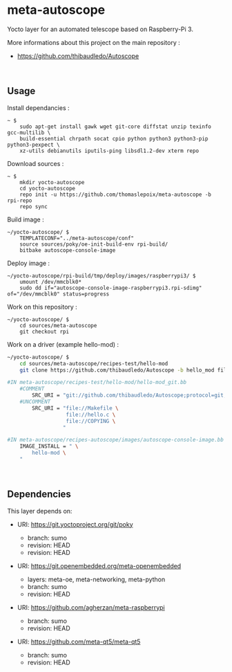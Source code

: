 # meta-autoscope

Yocto layer for an automated telescope based on Raspberry-Pi 3.

More informations about this project on the main repository :

- https://github.com/thibaudledo/Autoscope

<br>

## Usage

Install dependancies :

```
~ $
    sudo apt-get install gawk wget git-core diffstat unzip texinfo gcc-multilib \
    build-essential chrpath socat cpio python python3 python3-pip python3-pexpect \
    xz-utils debianutils iputils-ping libsdl1.2-dev xterm repo
```

Download sources :

```
~ $
    mkdir yocto-autoscope
    cd yocto-autoscope
    repo init -u https://github.com/thomaslepoix/meta-autoscope -b rpi-repo
    repo sync
```

Build image :

```
~/yocto-autoscope/ $
    TEMPLATECONF="../meta-autoscope/conf"
    source sources/poky/oe-init-build-env rpi-build/ 
    bitbake autoscope-console-image
```

Deploy image : 
```
~/yocto-autoscope/rpi-build/tmp/deploy/images/raspberrypi3/ $
    umount /dev/mmcblk0*
    sudo dd if="autoscope-console-image-raspberrypi3.rpi-sdimg" of="/dev/mmcblk0" status=progress
```

Work on this repository :

```
~/yocto-autoscope/ $
    cd sources/meta-autoscope
    git checkout rpi
```

Work on a driver (example hello-mod) :
```bash
~/yocto-autoscope/ $
    cd sources/meta-autoscope/recipes-test/hello-mod
    git clone https://github.com/thibaudledo/Autoscope -b hello_mod files

#IN meta-autoscope/recipes-test/hello-mod/hello-mod_git.bb
    #COMMENT
        SRC_URI = "git://github.com/thibaudledo/Autoscope;protocol=git;branch=hello_mod"
    #UNCOMMENT
        SRC_URI = "file://Makefile \
                   file://hello.c \
                   file://COPYING \
                  "

#IN meta-autoscope/recipes-autoscope/images/autoscope-console-image.bb
    IMAGE_INSTALL = " \
        hello-mod \
    "
```

<br>

## Dependencies

This layer depends on:

* URI: https://git.yoctoproject.org/git/poky
  * branch: sumo
  * revision: HEAD
  * revision: HEAD

* URI: https://git.openembedded.org/meta-openembedded
  * layers: meta-oe, meta-networking, meta-python
  * branch: sumo
  * revision: HEAD

* URI: https://github.com/agherzan/meta-raspberrypi
  * branch: sumo
  * revision: HEAD

* URI: https://github.com/meta-qt5/meta-qt5
  * branch: sumo
  * revision: HEAD

